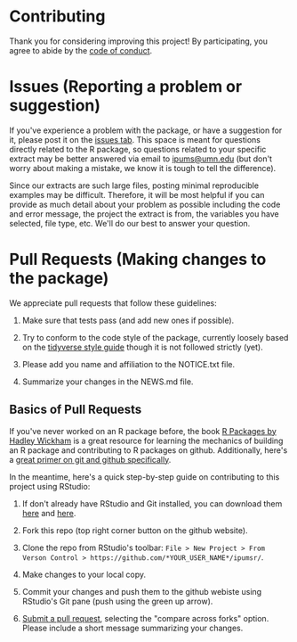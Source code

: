 # Contributing
Thank you for considering improving this project! By participating, you
agree to abide by the [code of conduct](https://github.com/mnpopcenter/ipumsr/blob/master/CONDUCT.md).

# Issues (Reporting a problem or suggestion)
If you've experience a problem with the package, or have a suggestion for it, 
please post it on the [issues tab](https://github.com/mnpopcenter/ipumsr/issues).
This space is meant for questions directly related to the R package, so questions
related to your specific extract may be better answered via email to ipums@umn.edu
(but don't worry about making a mistake, we know it is tough to tell the difference). 

Since our extracts are such large files, posting minimal reproducible examples
may be difficult. Therefore, it will be most helpful if you can provide as 
much detail about your problem as possible including the code and error message,
the project the extract is from, the variables you have selected, file type, etc. 
We'll do our best to answer your question.

# Pull Requests (Making changes to the package)
We appreciate pull requests that follow these guidelines:
1) Make sure that tests pass (and add new ones if possible). 

2) Try to conform to the code style of the package, currently loosely
based on the [tidyverse style guide](http://style.tidyverse.org/) 
though it is not followed strictly (yet).

3) Please add you name and affiliation to the NOTICE.txt file.

4) Summarize your changes in the NEWS.md file.

## Basics of Pull Requests
If you've never worked on an R package before, the book 
[R Packages by Hadley Wickham](https://r-pkgs.had.co.nz) is a great 
resource for learning the mechanics of building an R package and contributing 
to R packages on github. Additionally, here's a 
[great primer on git and github specifically](http://happygitwithr.com/).

In the meantime, here's a quick step-by-step guide on 
contributing to this project using RStudio:

1) If don't already have RStudio and Git installed, you can download them [here](https://www.rstudio.com/products/rstudio/download/) and [here](https://git-scm.com/downloads).

2) Fork this repo (top right corner button on the github website).

3) Clone the repo from RStudio's toolbar: 
`File > New Project > From Verson Control > https://github.com/*YOUR_USER_NAME*/ipumsr/`.

4) Make changes to your local copy. 

5) Commit your changes and push them to the github webiste using RStudio's Git pane 
(push using the green up arrow). 

6) [Submit a pull request](https://github.com/mnpopcenter/ipumsr/compare/), selecting 
the "compare across forks" option. Please include a short message summarizing your
changes.
